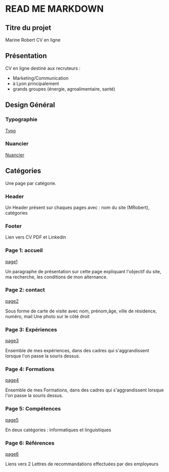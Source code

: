 # READ ME MARKDOWN

## Titre du projet
Marine Robert CV en ligne

## Présentation 

CV en ligne destiné aux recruteurs :
* Marketing/Communication
* à Lyon principalement
* grands groupes (énergie, agroalimentaire, santé) 

## Design Général 

 ### Typographie
 [Typo](/typocvmr.png)
 ### Nuancier
 [Nuancier](/colorscvmr.png)
 

## Catégories
  

Une page par catégorie.

### Header 
Un Header présent sur chaques pages avec : nom du site (MRobert), catégories

### Footer
Lien vers CV PDF et Linkedin

### Page 1: accueil

[page1](/Diapositive1.jpg)

Un paragraphe de présentation sur cette page expliquant l'objectif du site, ma recherche, les conditions de mon alternance. 

### Page 2: contact
[page2](/Diapositive2.jpg)

Sous forme de carte de visite avec nom, prénom,âge, ville de résidence, numéro, mail 
Une photo sur le côté droit

### Page 3: Expériences
[page3](/Diapositive3.jpg)

Ensemble de mes expériences, dans des cadres qui s'aggrandissent lorsque l'on passe la souris dessus. 

### Page 4: Formations
[page4](/Diapositive4.jpg)

Ensemble de mes Formations, dans des cadres qui s'aggrandissent lorsque l'on passe la souris dessus.

### Page 5: Compétences
[page5](/Diapositive5.jpg)

En deux catégories : informatiques et linguistiques 


### Page 6: Références
[page6](diapositive1.jpg)

Liens vers 2 Lettres de recommandations effectuées par des employeurs

 


